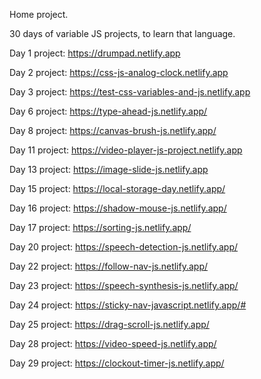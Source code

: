 Home project.

30 days of variable JS projects, to learn that language.

Day 1 project: https://drumpad.netlify.app

Day 2 project: https://css-js-analog-clock.netlify.app

Day 3 project: https://test-css-variables-and-js.netlify.app

Day 6 project: https://type-ahead-js.netlify.app/

Day 8 project: https://canvas-brush-js.netlify.app/

Day 11 project: https://video-player-js-project.netlify.app

Day 13 project: https://image-slide-js.netlify.app

Day 15 project: https://local-storage-day.netlify.app/

Day 16 project: https://shadow-mouse-js.netlify.app/

Day 17 project: https://sorting-js.netlify.app/

Day 20 project: https://speech-detection-js.netlify.app/

Day 22 project: https://follow-nav-js.netlify.app/

Day 23 project: https://speech-synthesis-js.netlify.app/

Day 24 project: https://sticky-nav-javascript.netlify.app/#

Day 25 project: https://drag-scroll-js.netlify.app/

Day 28 project: https://video-speed-js.netlify.app/

Day 29 project: https://clockout-timer-js.netlify.app/
